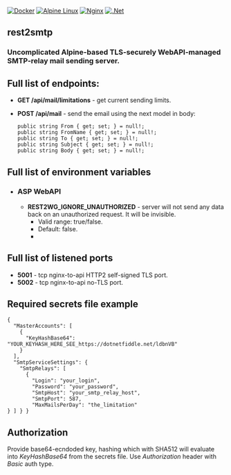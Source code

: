 [![Docker](https://img.shields.io/badge/docker-%230db7ed.svg?style=for-the-badge&logo=docker&logoColor=white)](https://hub.docker.com/repository/docker/luminodiode/rest2wireguard)
[![Alpine Linux](https://img.shields.io/badge/Alpine_Linux-%230D597F.svg?style=for-the-badge&logo=alpine-linux&logoColor=white)](https://www.alpinelinux.org)
[![Nginx](https://img.shields.io/badge/nginx-%23009639.svg?style=for-the-badge&logo=nginx&logoColor=white)](https://nginx.org)
[![.Net](https://img.shields.io/badge/.NET-5C2D91?style=for-the-badge&logo=.net&logoColor=white)](https://dotnet.microsoft.com/en-us/apps/aspnet)

## rest2smtp
### Uncomplicated Alpine-based TLS-securely WebAPI-managed SMTP-relay mail sending server.

## Full list of endpoints:
  - **GET /api/mail/limitations** - get current sending limits.
  - **POST /api/mail** - send the email using the next model in body:
    
        public string From { get; set; } = null!;
        public string FromName { get; set; } = null!;
        public string To { get; set; } = null!;
        public string Subject { get; set; } = null!;
        public string Body { get; set; } = null!;
      
## Full list of environment variables
- ### ASP WebAPI
    - **REST2WG_IGNORE_UNAUTHORIZED** - server will not send any data back on an unauthorized request. It will be invisible.
        - Valid range: true/false.
        - Default: false.
        - 
## Full list of listened ports
- **5001** - tcp nginx-to-api HTTP2 self-signed TLS port.
- **5002** - tcp nginx-to-api no-TLS port.

## Required secrets file example
    {
      "MasterAccounts": [
        {
          "KeyHashBase64": "YOUR_KEYHASH_HERE_SEE_https://dotnetfiddle.net/ldbnVB"
        }
      ],
      "SmtpServiceSettings": {
        "SmtpRelays": [
          {
            "Login": "your_login",
            "Password": "your_password",
            "SmtpHost": "your_smtp_relay_host",
            "SmtpPort": 587,
            "MaxMailsPerDay": "the_limitation"
    } ] } }

## Authorization
Provide base64-ecndoded key, hashing which with SHA512 will evaluate into *KeyHashBase64* from the secrets file. Use *Authorization* header with *Basic* auth type.

